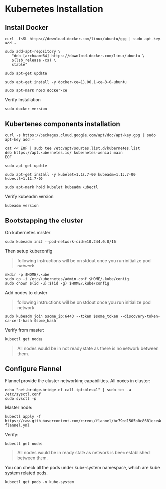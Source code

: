 
# Kubernetes Installation

## Install Docker
```
curl -fsSL https://download.docker.com/linux/ubuntu/gpg | sudo apt-key add -

sudo add-apt-repository \
   "deb [arch=amd64] https://download.docker.com/linux/ubuntu \
   $(lsb_release -cs) \
   stable"

sudo apt-get update

sudo apt-get install -y docker-ce=18.06.1~ce~3-0~ubuntu

sudo apt-mark hold docker-ce
```

Verify Installation
```
sudo docker version
```

## Kubertenes components installation
```
curl -s https://packages.cloud.google.com/apt/doc/apt-key.gpg | sudo apt-key add -

cat << EOF | sudo tee /etc/apt/sources.list.d/kubernetes.list
deb https://apt.kubernetes.io/ kubernetes-xenial main
EOF

sudo apt-get update

sudo apt-get install -y kubelet=1.12.7-00 kubeadm=1.12.7-00 kubectl=1.12.7-00

sudo apt-mark hold kubelet kubeadm kubectl
```

Verify kubeadm version
```
kubeadm version
```

## Bootstapping the cluster
On kubernetes master
```
sudo kubeadm init --pod-network-cidr=10.244.0.0/16
```
Then setup kubeconfig
> following instructions will be on stdout once you run initialize pod network
```
mkdir -p $HOME/.kube
sudo cp -i /etc/kubernetes/admin.conf $HOME/.kube/config
sudo chown $(id -u):$(id -g) $HOME/.kube/config
```

Add nodes to cluster
> following instructions will be on stdout once you run initialize pod network
```
sudo kubeadm join $some_ip:6443 --token $some_token --discovery-token-ca-cert-hash $some_hash
```

Verify from master:
```
kubectl get nodes
```
> All nodes would be in not ready state as there is no network between them.


## Configure Flannel
Flannel provide the cluster networking capabilities.
All nodes in cluster:
```
echo "net.bridge.bridge-nf-call-iptables=1" | sudo tee -a /etc/sysctl.conf
sudo sysctl -p
```
Master node:
```
kubectl apply -f https://raw.githubusercontent.com/coreos/flannel/bc79dd1505b0c8681ece4de4c0d86c5cd2643275/Documentation/kube-flannel.yml
```

Verify:
```
kubectl get nodes
```
> All nodes would be in ready state as network is been established between them.

You can check all the pods under kube-system namespace, which are kube system related pods.
```
kubectl get pods -n kube-system
```